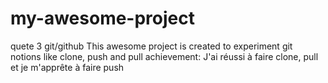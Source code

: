 # my-awesome-project
quete 3 git/github
This awesome project is created to experiment git notions like clone, push and pull
achievement:
J'ai réussi à faire clone, pull et je m'apprête à faire push

